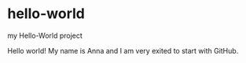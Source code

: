 # hello-world
my Hello-World project

Hello world! My name is Anna and I am very exited to start with GitHub.
